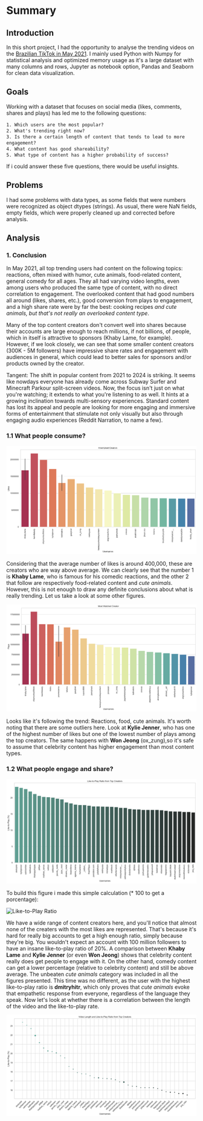 # Summary
## Introduction 
In this short project, I had the opportunity to analyse the trending videos on the [Brazilian TikTok in May 2021](https://www.kaggle.com/datasets/ilanbrik/brazilian-tiktok-trending-videos). I mainly used Python with Numpy for statistical analysis and optimized memory usage as it's a large dataset with many columns and rows, Jupyter as notebook option, Pandas and Seaborn for clean data visualization.

## Goals 
Working with a dataset that focuses on social media (likes, comments, shares and plays) has led me to the following questions:

    1. Which users are the most popular? 
    2. What's trending right now?  
    3. Is there a certain length of content that tends to lead to more engagement?
    4. What content has good shareability?
    5. What type of content has a higher probability of success?

If i could answer these five questions, there would be useful insights.

## Problems
I had some problems with data types, as some fields that were numbers were recognized as object dtypes (strings). As usual, there were NaN fields, empty fields, which were properly cleaned up and corrected before analysis. 

## Analysis
### 1. Conclusion 
In May 2021, all top trending users had content on the following topics: reactions, often mixed with humor, cute animals, food-related content, general comedy for all ages. They all had varying video lengths, even among users who produced the same type of content, with no direct correlation to engagement. The overlooked content that had good numbers all around (likes, shares, etc.), good conversion from plays to engagement, and a high share rate were by far the best: cooking recipes _and cute animals, but that's not really an overlooked content type_.

Many of the top content creators don't convert well into shares because their accounts are large enough to reach millions, if not billions, of people, which in itself is attractive to sponsors (Khaby Lame, for example). However, if we look closely, we can see that some smaller content creators (300K - 5M followers) have impressive share rates and engagement with audiences in general, which could lead to better sales for sponsors and/or products owned by the creator.

Tangent: The shift in popular content from 2021 to 2024 is striking. It seems like nowdays everyone has already come across Subway Surfer and Minecraft Parkour split-screen videos. Now, the focus isn't just on what you're watching; it extends to what you're listening to as well. It hints at a growing inclination towards multi-sensory experiences. Standard content has lost its appeal and people are looking for more engaging and immersive forms of entertainment that stimulate not only visually but also through engaging audio experiences (Reddit Narration, to name a few).
### 1.1 What people consume?
![graph for most liked users](./graphs/mostliked.png "Most liked users")

Considering that the average number of likes is around 400,000, these are creators who are way above average. We can clearly see that the number 1 is **Khaby Lame**, who is famous for his comedic reactions, and the other 2 that follow are respectively food-related content and _cute animals_. However, this is not enough to draw any definite conclusions about what is really trending. Let us take a look at some other figures.    

![graph for most watched users](./graphs/mostwatched.png "Most Watched users")

Looks like it's following the trend: Reactions, food, cute animals. It's worth noting that there are some outliers here. Look at **Kylie Jenner**, who has one of the highest number of likes but one of the lowest number of plays among the top creators. The same happens with **Won Jeong** (ox_zung),so it's safe to assume that celebrity content has higher engagement than most content types.

### 1.2 What people engage and share?
![graph for top users like-to-play ratio](./graphs/liketoplay.png "Like-to-Plays")

To build this figure i made this simple calculation (* 100 to get a porcentage):

![Like-to-Play Ratio](https://latex.codecogs.com/svg.image?%5C;%5Ctext%7BLike-to-Play%20Ratio%7D=%5Cfrac%7B%5Ctext%7BNumber%20of%20Likes%7D%7D%7B%5Ctext%7BNumber%20of%20Plays%7D%7D*100%5C;)

We have a wide range of content creators here, and you'll notice that almost none of the creaters with the most likes are represented. That's because it's hard for really big accounts to get a high enough ratio, simply because they're big. You wouldn't expect an account with 100 million followers to have an insane like-to-play ratio of 20%. A comparison between **Khaby Lame** and **Kylie Jenner** (or even **Won Jeong**) shows that celebrity content really does get people to engage with it. On the other hand, comedy content can get a lower percentage (relative to celebrity content) and still be above average. The unbeaten _cute animals_ category was included in all the figures presented. This time was no different, as the user with the highest like-to-play ratio is **dmitryhitr**, which only proves that _cute animals_ evoke that empathetic response from everyone, regardless of the language they speak. Now let's look at whether there is a correlation between the length of the video and the like-to-play rate.

![graph for top users video length and like-to-play ratio](./graphs/videolength.png "Video Lenght and Like-to-Play") 

